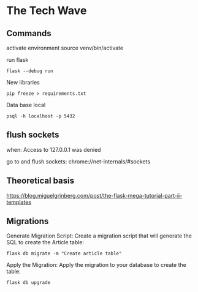 # The Tech Wave
## Commands
activate environment
source venv/bin/activate

<!-- ## conda environment
conda activate flaskProject -->

run flask

`flask --debug run`

New libraries

`pip freeze > requirements.txt`

Data base local

`psql -h localhost -p 5432`

## flush sockets
when: Access to 127.0.0.1 was denied

go to and flush sockets:
chrome://net-internals/#sockets

## Theoretical basis
https://blog.miguelgrinberg.com/post/the-flask-mega-tutorial-part-ii-templates

## Migrations
Generate Migration Script: Create a migration script that will generate the SQL to create the Article table:

`flask db migrate -m "Create article table"`

Apply the Migration: Apply the migration to your database to create the table:

`flask db upgrade`